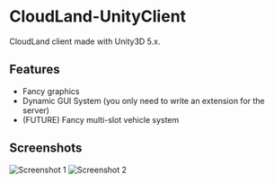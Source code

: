 # CloudLand-UnityClient
CloudLand client made with Unity3D 5.x. 

## Features
* Fancy graphics
* Dynamic GUI System (you only need to write an extension for the server)
* (FUTURE) Fancy multi-slot vehicle system

## Screenshots
![Screenshot 1](https://cdn.discordapp.com/attachments/281117616318447616/309734930512871424/1.jpg)
![Screenshot 2](https://cdn.discordapp.com/attachments/281117616318447616/309734967213293579/4.jpg)
